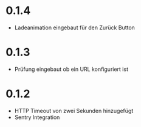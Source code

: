 # 0.1.4

- Ladeanimation eingebaut für den Zurück Button

# 0.1.3

- Prüfung eingebaut ob ein URL konfiguriert ist

# 0.1.2

- HTTP Timeout von zwei Sekunden hinzugefügt
- Sentry Integration
